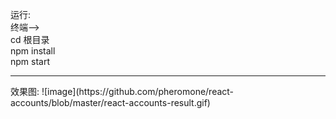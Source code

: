 运行: <br/>
终端--> <br/>
cd 根目录 <br/>
npm install <br/>
npm start <br/>
<hr/>
效果图:
 ![image](https://github.com/pheromone/react-accounts/blob/master/react-accounts-result.gif) <br/>
